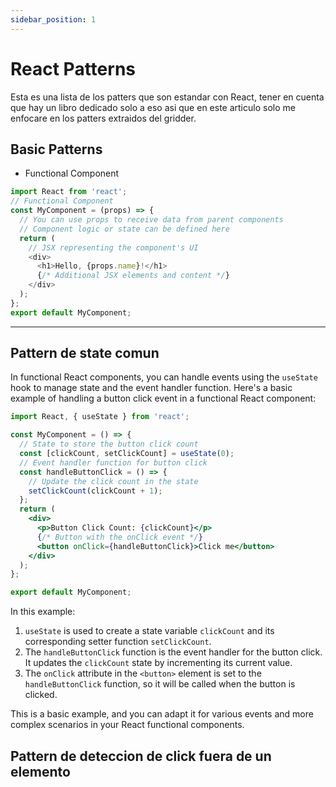 ```yaml
---
sidebar_position: 1
---
```


# React Patterns

Esta es una lista de los patters que son estandar con React, tener en cuenta que hay un libro dedicado solo a eso asi que en este articulo solo me enfocare en los patters extraidos del gridder.

## Basic Patterns

- Functional Component

```javascript
import React from 'react';
// Functional Component
const MyComponent = (props) => {
  // You can use props to receive data from parent components
  // Component logic or state can be defined here
  return (
    // JSX representing the component's UI
    <div>
      <h1>Hello, {props.name}!</h1>
      {/* Additional JSX elements and content */}
    </div>
  );
};
export default MyComponent;
```

***

## Pattern de state comun

In functional React components, you can handle events using the `useState` hook to manage state and the event handler function. Here's a basic example of handling a button click event in a functional React component:

```jsx
import React, { useState } from 'react';

const MyComponent = () => {
  // State to store the button click count
  const [clickCount, setClickCount] = useState(0);
  // Event handler function for button click
  const handleButtonClick = () => {
    // Update the click count in the state
    setClickCount(clickCount + 1);
  };
  return (
    <div>
      <p>Button Click Count: {clickCount}</p>
      {/* Button with the onClick event */}
      <button onClick={handleButtonClick}>Click me</button>
    </div>
  );
};

export default MyComponent;
```

In this example:

1. `useState` is used to create a state variable `clickCount` and its corresponding setter function `setClickCount`.
2. The `handleButtonClick` function is the event handler for the button click. It updates the `clickCount` state by incrementing its current value.
3. The `onClick` attribute in the `<button>` element is set to the `handleButtonClick` function, so it will be called when the button is clicked.

This is a basic example, and you can adapt it for various events and more complex scenarios in your React functional components.

## Pattern de deteccion de click fuera de un elemento
